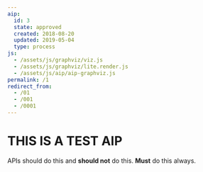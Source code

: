 ```yaml
---
aip:
  id: 3
  state: approved
  created: 2018-08-20
  updated: 2019-05-04
  type: process
js:
  - /assets/js/graphviz/viz.js
  - /assets/js/graphviz/lite.render.js
  - /assets/js/aip/aip-graphviz.js
permalink: /1
redirect_from:
  - /01
  - /001
  - /0001
---
```


# THIS IS A TEST AIP

APIs should do this and **should not** do this. **Must** do this always.